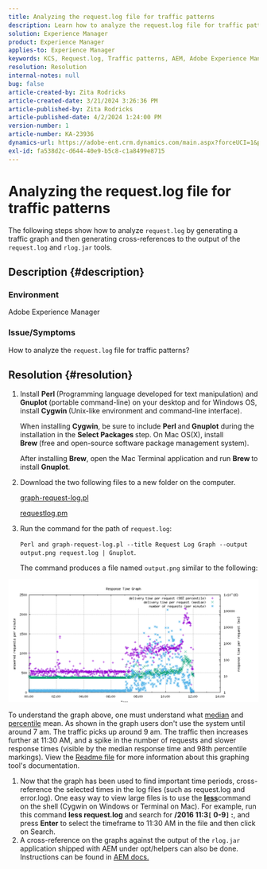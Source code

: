 ```yaml
---
title: Analyzing the request.log file for traffic patterns
description: Learn how to analyze the request.log file for traffic patterns in Adobe Experience Manager.
solution: Experience Manager
product: Experience Manager
applies-to: Experience Manager
keywords: KCS, Request.log, Traffic patterns, AEM, Adobe Experience Manager, Request Log Graph
resolution: Resolution
internal-notes: null
bug: false
article-created-by: Zita Rodricks
article-created-date: 3/21/2024 3:26:36 PM
article-published-by: Zita Rodricks
article-published-date: 4/2/2024 1:24:00 PM
version-number: 1
article-number: KA-23936
dynamics-url: https://adobe-ent.crm.dynamics.com/main.aspx?forceUCI=1&pagetype=entityrecord&etn=knowledgearticle&id=1757c565-97e7-ee11-904d-6045bd006b3d
exl-id: fa538d2c-d644-40e9-b5c8-c1a8499e8715
---
```

# Analyzing the request.log file for traffic patterns


The following steps show how to analyze `request.log` by generating a traffic graph and then generating cross-references to the output of the `request.log` and `rlog.jar` tools.

## Description {#description}


### <b>Environment</b>

Adobe Experience Manager



### <b>Issue/Symptoms</b>

How to analyze the `request.log` file for traffic patterns?


## Resolution {#resolution}


1. Install <b>Perl </b>(Programming language developed for text manipulation) and <b>Gnuplot </b>(portable command-line) on your desktop and for Windows OS, install <b>Cygwin </b>(Unix-like environment and command-line interface). 

    When installing <b>Cygwin</b>, be sure to include <b>Perl </b>and<b> Gnuplot</b> during the installation in the <b>Select Packages </b>step. On Mac OS(X), install <b>Brew </b>(free and open-source software package management system).


    After installing <b>Brew</b>, open the Mac Terminal application and run <b>Brew </b>to install <b>Gnuplot</b>.
2. Download the two following files to a new folder on the computer.

    [graph-request-log.pl](https://raw.githubusercontent.com/joerghoh/cq5-utils/master/scripts/request.log/graph-request-log.pl)

    [requestlog.pm](https://raw.githubusercontent.com/joerghoh/cq5-utils/master/scripts/request.log/requestlog.pm)
3. Run the command for the path of `request.log`: <b> </b>


    `Perl and graph-request-log.pl --title Request Log Graph --output output.png request.log | Gnuplot`.


    The command produces a file named `output.png` similar to the following:


![](assets/23a59622-99e7-ee11-904d-6045bd006b3d.png)

To understand the graph above, one must understand what [median](https://www.mathsisfun.com/definitions/median.html) and [percentile](https://www.mathsisfun.com/data/percentiles.html) mean. As shown in the graph users don't use the system until around 7 am. The traffic picks up around 9 am. The traffic then increases further at 11:30 AM, and a spike in the number of requests and slower response times (visible by the median response time and 98th percentile markings). View the [Readme file](https://github.com/joerghoh/cq5-utils/tree/master/scripts/request.log) for more information about this graphing tool's documentation.

1. Now that the graph has been used to find important time periods, cross-reference the selected times in the log files (such as request.log and error.log). One easy way to view large files is to use the <b>[less](https://ja.wikipedia.org/wiki/Less_%28Unix%29)</b>command on the shell (Cygwin on Windows or Terminal on Mac). For example, run this command <b>less request.log</b> and search for <b>/2016 11:3`[` 0-9`]` :</b>, and press <b>Enter</b> to select the timeframe to 11:30 AM in the file and then click on Search.<br>
2. A cross-reference on the graphs against the output of the `rlog.jar` application shipped with AEM under opt/helpers can also be done. Instructions can be found in [AEM docs.](https://experienceleague.adobe.com/en/docs/experience-manager-release-information/aem-release-updates/previous-updates/aem-previous-versions)
